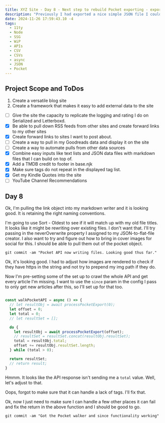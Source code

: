 ```yaml
---
title: XYZ Site - Day 8 - Next step to rebuild Pocket exporting - export to flat file.
description: "Previously I had exported a nice simple JSON file I could turn into files, but that site broke, so trying Readwise instead"
date: 2024-11-26 17:59:43.10 -4
tags:
  - 11ty
  - Node
  - SSG
  - WiP
  - APIs
  - CSV
  - CSVs
  - async
  - JSON
  - Pocket
---
```


## Project Scope and ToDos

1. Create a versatile blog site
2. Create a framework that makes it easy to add external data to the site

- [ ] Give the site the capacity to replicate the logging and rating I do on Serialized and Letterboxd.
- [x] Be able to pull down RSS feeds from other sites and create forward links to my other sites
- [x] Create forward links to sites I want to post about.
- [ ] Create a way to pull in my Goodreads data and display it on the site
- [ ] Create a way to automate pulls from other data sources
- [x] Combine easy inputs like text lists and JSON data files with markdown files that I can build on top of.
- [x] Add a TMDB credit to footer in base.njk
- [x] Make sure tags do not repeat in the displayed tag list.
- [x] Get my Kindle Quotes into the site
- [ ] YouTube Channel Recommendations

## Day 8

Ok, I'm pulling the link object into my markdown writer and it is looking good. It is retaining the right naming conventions.

I'm going to use Sort - Oldest to see if it will match up with my old file titles. It looks like it might be rewriting over existing files. I don't want that. I'll try passing in the neverOverwrite property I assigned to my JSON-to-flat-file creator. I also want to try and figure out how to bring in cover images for social for this. I should be able to pull them out of the pocket object.

`git commit -am "Pocket API now writing files. Looking good thus far."`

Ok, it's looking good. I had to adjust how images are rendered to check if they have https in the string and not try to prepend my img path if they do.

Now I'm pre-setting some of the set up to crawl the whole API and get every article I'm missing. I want to use the `since` param in the config I pass to only get new articles after this, so I'll set up for that too.

```js

const walkPocketAPI = async () => {
  // let resultObj = await processPocketExport(0);
  let offset = 0;
  let total = 0;
  // let resultSet = [];

  do {
    let resultObj = await processPocketExport(offset);
    // resultSet = resultSet.concat(resultObj.resultSet);
    total = resultObj.total;
    offset += resultObj.resultSet.length;
  } while (total > 0);

  return resultSet;
  // return result;
}
```

Hmmm. It looks like the API response isn't sending me a `total` value. Well, let's adjust to that.

Oops, forgot to make sure that it can handle a lack of tags. I'll fix that.

Ok, now I just need to make sure I can handle a few other places it can fail and fix the return in the above function and I should be good to go.

`git commit -am "Got the Pocket walker and since functionality working"`


